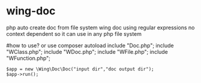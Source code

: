# wing-doc
php auto create doc from file system
wing doc using regular expressions
no context dependent
so it can use in any php file system

#how to use? or use composer autoload
    include "Doc.php";
    include "WClass.php";
    include "WDoc.php";
    include "WFile.php";
    include "WFunction.php";
    
    $app = new \Wing\Doc\Doc("input dir","doc output dir");
    $app->run();


